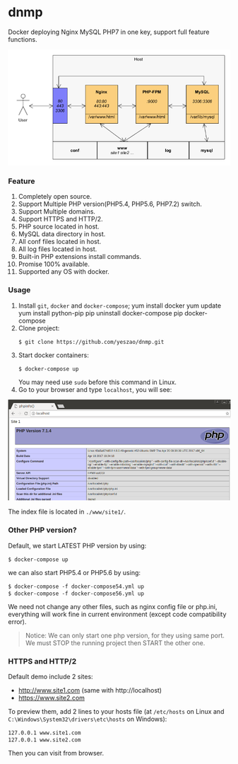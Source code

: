 # dnmp
Docker deploying Nginx MySQL PHP7 in one key, support full feature functions.

![Demo Image](./dnmp.png)

### Feature
1. Completely open source.
2. Support Multiple PHP version(PHP5.4, PHP5.6, PHP7.2) switch.
3. Support Multiple domains.
4. Support HTTPS and HTTP/2.
5. PHP source located in host.
6. MySQL data directory in host.
7. All conf files located in host.
8. All log files located in host.
9. Built-in PHP extensions install commands.
10. Promise 100% available.
11. Supported any OS with docker.

### Usage
1. Install `git`, `docker` and `docker-compose`;
	yum install docker
	yum update
	yum install python-pip
	pip uninstall docker-compose
	pip docker-compose
2. Clone project:
    ```
    $ git clone https://github.com/yeszao/dnmp.git
    ```
4. Start docker containers:
    ```
    $ docker-compose up
    ```
    You may need use `sudo` before this command in Linux.
5. Go to your browser and type `localhost`, you will see:

![Demo Image](./snapshot.png)

The index file is located in `./www/site1/`.

### Other PHP version?
Default, we start LATEST PHP version by using:
```
$ docker-compose up
```
we can also start PHP5.4 or PHP5.6 by using:
```
$ docker-compose -f docker-compose54.yml up
$ docker-compose -f docker-compose56.yml up
```
We need not change any other files, such as nginx config file or php.ini, everything will work fine in current environment (except code compatibility error).

> Notice: We can only start one php version, for they using same port. We must STOP the running project then START the other one.

### HTTPS and HTTP/2
Default demo include 2 sites:
* http://www.site1.com (same with http://localhost)
* https://www.site2.com

To preview them, add 2 lines to your hosts file (at `/etc/hosts` on Linux and `C:\Windows\System32\drivers\etc\hosts` on Windows):
```
127.0.0.1 www.site1.com
127.0.0.1 www.site2.com
```
Then you can visit from browser.

